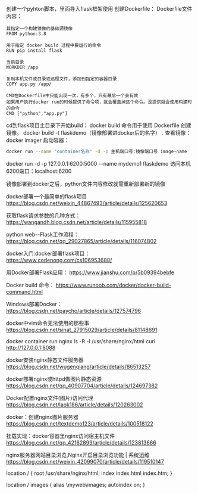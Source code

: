 创建一个pyhton脚本，里面导入flask框架使用
创建Dockerfile：
	Dockerfile文件内容：
	
```
其指定一个构建镜像的基础源镜像
FROM python:3.8

用于指定 docker build 过程中要运行的命令
RUN pip install flask

当前目录
WORKDIR /app

复制本机文件或目录或远程文件，添加到指定的容器目录
COPY app.py /app/

CMD在Dockerfile中只能出现一次，有多个，只有最后一个会有效
如果用户执行docker run的时候提供了命令项，就会覆盖掉这个命令。没提供就会使用构建时的命令
CMD ["python","app.py"]
```
		



cd到flask项目主目录下开始build：
	docker build 命令用于使用 Dockerfile 创建镜像。
		docker build -t flaskdemo（镜像部署进docker后的名字） .
查看镜像：docker imager
启动容器：
```bash
docker run --name "container名称" -d -p 主机端口号:镜像端口号 image-name
```
docker run -d -p 127.0.0.1:6200:5000 --name mydemo1 flaskdemo
访问本机6200端口：localhost:6200


镜像部署到docker之后，python文件内容修改就需重新部署新的镜像

docker部署一个最简单的flask项目
https://blog.csdn.net/weixin_44867493/article/details/125620653

获取flask请求参数的几种方式：
https://wangandh.blog.csdn.net/article/details/115955818

python web--Flask工作流程：
https://blog.csdn.net/qq_29027865/article/details/116074802

docker入门:docker部署flask项目：
https://www.codenong.com/cs106953688/

用Docker部署Flask应用：
https://www.jianshu.com/p/5b09394bebfe

Docker build 命令：
https://www.runoob.com/docker/docker-build-command.html

Windows部署Docker：
https://blog.csdn.net/paycho/article/details/127574796

docker中vim命令无法使用的那些事
https://blog.csdn.net/sinat_27915029/article/details/81148691

docker container run nginx ls -R -l /usr/share/nginx/html
curl http://127.0.0.1:8088

docker安装nginx静态文件服务器
https://blog.csdn.net/wugenqiang/article/details/86513257

docker部署nginx或httpd做图片静态资源
https://blog.csdn.net/qq_40907704/article/details/124697382

Docker配置nginx文件(图片)访问代理
https://blog.csdn.net/laok186/article/details/120263002

docker：创建nginx图片服务器
https://blog.csdn.net/textdemo123/article/details/100518122

挂载实现：docker容器里nginx访问宿主机文件
https://blog.csdn.net/qq_42162899/article/details/123813666

nginx服务器网站目录浏览,Nginx开启目录浏览功能 | 系统运维
https://blog.csdn.net/weixin_42099070/article/details/119510147

location / {
        root   /usr/share/nginx/html;
        index  index.html index.htm;
    }

location / images {
        alias   \myweb\images;
        autoindex on;
    }


